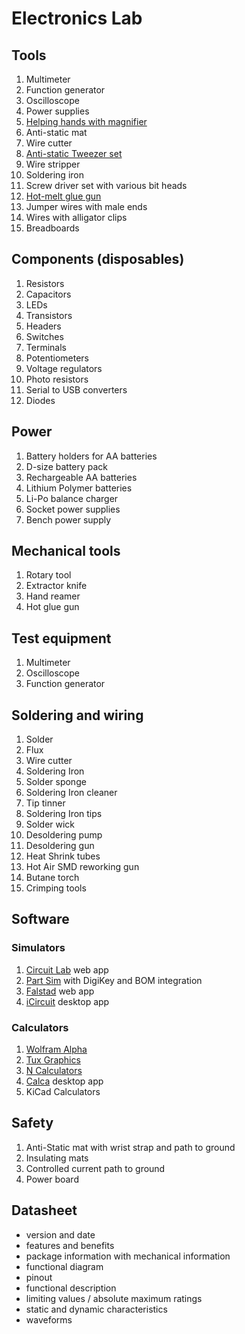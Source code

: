 # Electronics Lab

## Tools

1. Multimeter
1. Function generator
1. Oscilloscope
1. Power supplies
1. [Helping hands with magnifier](https://www.amazon.com/Elenco-Helping-Hands-Magnifying-Glass/dp/B0002LLWYK)
1. Anti-static mat
1. Wire cutter
1. [Anti-static Tweezer set](https://www.amazon.com/Precision-Anti-static-Marrywindix-Electronics-Jewelry-making/dp/B00DVIEJ14/)
1. Wire stripper
1. Soldering iron
1. Screw driver set with various bit heads
1. [Hot-melt glue gun](https://www.amazon.com/Stanley-Tools-GR20AX-Trigger-Hot-Melt/dp/B00WR06U7S/)
1. Jumper wires with male ends
1. Wires with alligator clips
1. Breadboards

## Components (disposables)

1. Resistors
1. Capacitors
1. LEDs
1. Transistors
1. Headers
1. Switches
1. Terminals
1. Potentiometers
1. Voltage regulators
1. Photo resistors
1. Serial to USB converters
1. Diodes

## Power

1. Battery holders for AA batteries
1. D-size battery pack
1. Rechargeable AA batteries
1. Lithium Polymer batteries
1. Li-Po balance charger
1. Socket power supplies
1. Bench power supply

## Mechanical tools

1. Rotary tool
1. Extractor knife
1. Hand reamer
1. Hot glue gun

## Test equipment

1. Multimeter
1. Oscilloscope
1. Function generator

## Soldering and wiring

1. Solder
1. Flux
1. Wire cutter
1. Soldering Iron
1. Solder sponge
1. Soldering Iron cleaner
1. Tip tinner
1. Soldering Iron tips
1. Solder wick
1. Desoldering pump
1. Desoldering gun
1. Heat Shrink tubes
1. Hot Air SMD reworking gun
1. Butane torch
1. Crimping tools

## Software

### Simulators

1. [Circuit Lab](https://www.circuitlab.com/) web app
1. [Part Sim](http://www.partsim.com/) with DigiKey and BOM integration
1. [Falstad](https://www.falstad.com/circuit/) web app
1. [iCircuit](http://icircuitapp.com/) desktop app

### Calculators

1. [Wolfram Alpha](https://www.wolframalpha.com/examples/science-and-technology/engineering/electrical-engineering/electric-circuits/)
1. [Tux Graphics](http://www.tuxgraphics.org/toolbox/circuit-design-calculator.html)
1. [N Calculators](https://ncalculators.com/electronics/)
1. [Calca](http://calca.io/) desktop app
1. KiCad Calculators

## Safety

1. Anti-Static mat with wrist strap and path to ground
1. Insulating mats
1. Controlled current path to ground
1. Power board

## Datasheet

- version and date
- features and benefits
- package information with mechanical information
- functional diagram
- pinout
- functional description
- limiting values / absolute maximum ratings
- static and dynamic characteristics
- waveforms
